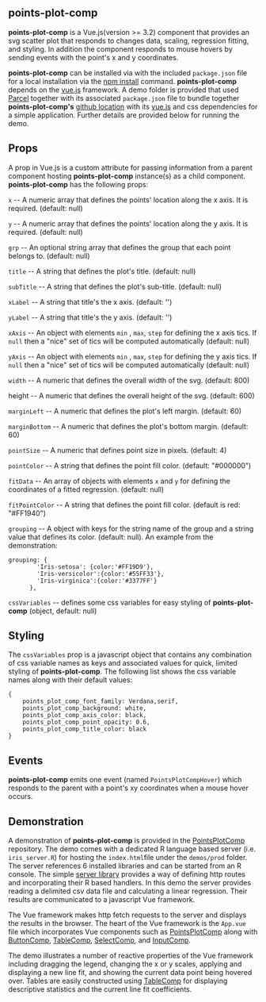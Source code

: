 ## points-plot-comp

**points-plot-comp** is a Vue.js(version >= 3.2) component that provides an svg scatter plot that responds to changes data, scaling, regression fitting, and styling.  In addition the component responds to mouse hovers by sending events with the point's x and y coordinates.

**points-plot-comp** can be installed via with the included `package.json` file for a local installation via the [npm install](https://docs.npmjs.com/cli/install.html "npm install") command.  **points-plot-comp** depends on the [vue.js](https://vuejs.org/ "Vue.js") framework.  A demo folder is provided that used [Parcel](https://parceljs.org/) together with its associated `package.json` file to bundle together  **points-plot-comp's** [github location](https://github.com/deandevl/PointsPlotComp.git) with its [vue.js](https://vuejs.org/ "Vue.js")  and css dependencies for a simple application.  Further details are provided below for running the demo.

## Props ##

A prop in Vue.js is a custom attribute for passing information from a parent component hosting **points-plot-comp** instance(s)  as a child component. **points-plot-comp** has the following props:

`x` -- A numeric array that defines the points' location along the x axis. It is required. (default: null)

`y` -- A numeric array that defines the points' location along the y axis. It is required. (default: null)

`grp` -- An optional string array that defines the group that each point belongs to. (default: null)

`title` -- A string that defines the plot's title. (default: null)

`subTitle` -- A string that defines the plot's sub-title. (default: null)

`xLabel` -- A string that title's the x axis. (default: '')

`yLabel` -- A string that title's the y axis. (default: '')

`xAxis` -- An object with elements `min` , `max`, `step` for defining the x axis tics. If `null` then a "nice" set of tics will be computed automatically (default: null)

`yAxis` -- An object with elements `min` , `max`, `step` for defining the y axis tics. If `null` then a "nice" set of tics will be computed automatically (default: null)

`width` -- A numeric that defines the overall width of the svg. (default: 800)

height -- A numeric that defines the overall height of the svg. (default: 600)

`marginLeft` -- A numeric that defines the plot's left margin. (default: 60)

`marginBottom` -- A numeric that defines the plot's bottom margin. (default: 60)

`pointSize` -- A numeric that defines point size in pixels. (default: 4)

`pointColor` -- A string that defines the point fill color. (default: "#000000")

`fitData` -- An array of objects with elements `x` and `y` for defining the coordinates of a fitted regression. (default: null)

`fitPointColor` -- A string that defines the point fill color. (default is red: "#FF1940")

`grouping` -- A object with keys for the string name of the group and a string value that defines its color. (default: null). An example from the demonstration:

```
grouping: {
        'Iris-setosa': {color:'#FF19D9'},
        'Iris-versicolor':{color:'#55FF33'},
        'Iris-virginica':{color:'#3377FF'}
      },
```

`cssVariables` -- defines some css variables for easy styling of **points-plot-comp** (object, default: null)



## Styling ##

The `cssVariables` prop is a javascript object that contains any combination of css variable names as keys and associated values for quick, limited styling of **points-plot-comp**.  The following list shows the css variable names along with their default values:

```
{
	points_plot_comp_font_family: Verdana,serif,
    points_plot_comp_background: white,
    points_plot_comp_axis_color: black,
    points_plot_comp_point_opacity: 0.6,
    points_plot_comp_title_color: black
}
```

## Events ##

**points-plot-comp** emits one event (named `PointsPlotCompHover`)  which responds to the parent with a point's xy coordinates when a mouse hover occurs.

## Demonstration ##

A demonstration of **points-plot-comp** is provided in the [PointsPlotComp](https://github.com/deandevl/PointsPlotComp.git) repository. The demo comes with a dedicated R language based server (i.e. `iris_server.R`) for hosting the `index.html`file under the `demos/prod` folder.  The server references 6 installed libraries and can be started from an R console.  The simple [server library](https://github.com/deandevl/RserverPkg) provides a way of defining http routes and incorporating their R based handlers. In this demo the server provides reading a delimited csv data file and calculating a linear regression. Their results are communicated to a javascript Vue framework. 

The Vue framework makes http fetch requests to the server and displays the results in the browser.  The heart of the Vue framework is the `App.vue` file which incorporates Vue components such as  [PointsPlotComp](https://github.com/deandevl/PointsPlotComp.git)  along with [ButtonComp](https://github.com/deandevl/ButtonComp.git), [TableComp](https://github.com/deandevl/TableComp.git), [SelectComp](https://github.com/deandevl/SelectComp.git), and [InputComp](https://github.com/deandevl/InputComp.git).

The demo illustrates a number of reactive properties of the Vue framework including dragging the legend, changing the x or y scales, applying and displaying a new line fit, and showing the current data point being hovered over.  Tables are easily constructed using  [TableComp](https://github.com/deandevl/TableComp.git) for displaying descriptive statistics and the current line fit coefficients.



